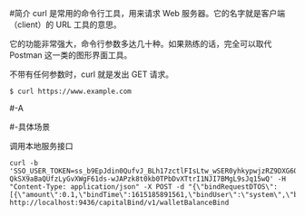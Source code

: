 
#简介
curl 是常用的命令行工具，用来请求 Web 服务器。它的名字就是客户端（client）的 URL 工具的意思。

它的功能非常强大，命令行参数多达几十种。如果熟练的话，完全可以取代 Postman 这一类的图形界面工具。

不带有任何参数时，curl 就是发出 GET 请求。

`$ curl https://www.example.com`

#-A


#-具体场景

调用本地服务接口


````
curl -b 'SSO_USER_TOKEN=ss_b9EpJdin0QufvJ_BLh17zctlFIsLtw_wSER0yhkypwjzRZ9DXG6QvtBdaIKSUzeF2hYyoRS4AHREeRAqEMmRd3exrpF-QkSX9aBaQUfzLyGvXWgF61ds-wJAPzk8t0kb0TPbDvXTtrI1NJI7BMgL9sJq15wQ' -H "Content-Type: application/json" -X POST -d "{\"bindRequestDTOS\":[{\"amount\":0.1,\"bindTime\":1615185891561,\"bindUser\":\"system\",\"bindUserNick\":\"system\",\"bizCode\":\"LM20210308409509\",\"companyCode\":\"2000\",\"currency\":\"CNY\",\"customerCode\":\"TYKH201910213GPk\",\"iotWalletAccount\":\"112eb05002402000\",\"payerCustomerCode\":\"0001000055\",\"sapOrderCode\":\"1130027021\",\"transactionNumber\":\"SH20210305AE2PEIUCW740daily\"}],\"reqId\":\"7\"}" http://localhost:9436/capitalBind/v1/walletBalanceBind

````